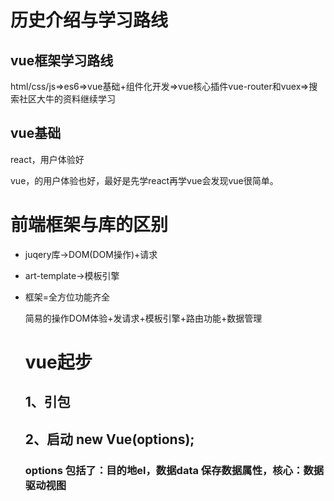 # 历史介绍与学习路线

## vue框架学习路线

html/css/js=>es6=>vue基础+组件化开发=>vue核心插件vue-router和vuex=>搜索社区大牛的资料继续学习

## vue基础

react，用户体验好

vue，的用户体验也好，最好是先学react再学vue会发现vue很简单。

# 前端框架与库的区别

- juqery库->DOM(DOM操作)+请求

- art-template->模板引擎

- 框架=全方位功能齐全

  简易的操作DOM体验+发请求+模板引擎+路由功能+数据管理

  # vue起步

  ## 1、引包

  ## 2、启动 new   Vue(options);

  ### options 包括了：目的地el，数据data 保存数据属性，核心：数据驱动视图

  

  
  
  
